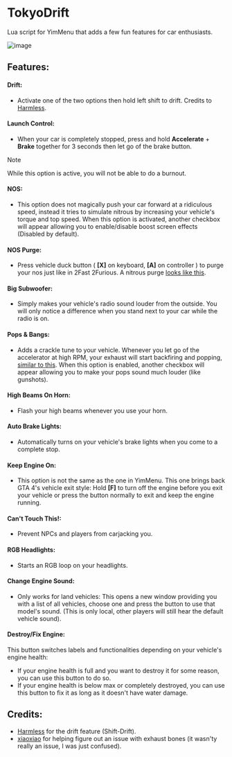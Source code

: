 # TokyoDrift

Lua script for YimMenu that adds a few fun features for car enthusiasts.

![image](https://github.com/user-attachments/assets/c267b174-944d-4e23-b9ef-5af581c9fe87)

## Features:

#### Drift:
 - Activate one of the two options then hold left shift to drift. Credits to [Harmless](https://github.com/harmless05).

#### Launch Control:
 - When your car is completely stopped, press and hold **Accelerate** + **Brake** together for 3 seconds then let go of the brake button.

> [!NOTE]
> While this option is active, you will not be able to do a burnout.

#### NOS:
 - This option does not magically push your car forward at a ridiculous speed, instead it tries to simulate nitrous by increasing your vehicle's torque and top speed. When this option is activated, another checkbox will appear allowing you to enable/disable boost screen effects (Disabled by default).

#### NOS Purge:
 - Press vehicle duck button ( **[X]** on keyboard, **[A]** on controller ) to purge your nos just like in 2Fast 2Furious. A nitrous purge [looks like this](https://i.pinimg.com/736x/ff/7c/d1/ff7cd16c359103e7628049baf770c57e.jpg).

#### Big Subwoofer:
 - Simply makes your vehicle's radio sound louder from the outside. You will only notice a difference when you stand next to your car while the radio is on.

#### Pops & Bangs:
 - Adds a crackle tune to your vehicle. Whenever you let go of the accelerator at high RPM, your exhaust will start backfiring and popping, [similar to this](https://www.youtube.com/watch?v=Kn7rdsFjtok). When this option is enabled, another checkbox will appear allowing you to make your pops sound much louder (like gunshots).

#### High Beams On Horn:
 - Flash your high beams whenever you use your horn.

#### Auto Brake Lights:
 - Automatically turns on your vehicle's brake lights when you come to a complete stop.

#### Keep Engine On:
 - This option is not the same as the one in YimMenu. This one brings back GTA 4's vehicle exit style: Hold **[F]** to turn off the engine before you exit your vehicle or press the button normally to exit and keep the engine running.

#### Can't Touch This!:
 - Prevent NPCs and players from carjacking you.

#### RGB Headlights:
 - Starts an RGB loop on your headlights.

#### Change Engine Sound:
 - Only works for land vehicles: This opens a new window providing you with a list of all vehicles, choose one and press the button to use that model's sound. (This is only local, other players will still hear the default vehicle sound).

#### Destroy/Fix Engine:
 This button switches labels and functionalities depending on your vehicle's engine health:
 - If your engine health is full and you want to destroy it for some reason, you can use this button to do so.
 - If your engine health is below max or completely destroyed, you can use this button to fix it as long as it doesn't have water damage.

## Credits:

- [Harmless](https://github.com/harmless05) for the drift feature (Shift-Drift).
- [xiaoxiao](https://github.com/xiaoxiao921) for helping figure out an issue with exhaust bones (it wasn'ty really an issue, I was just confused).
